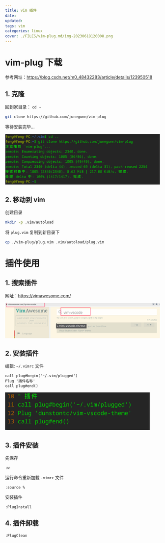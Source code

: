 ```yaml
---
title: vim 插件
date: 
updated: 
tags: vim
categories: linux
cover: ./FILES/vim-plug.md/img-20230618120008.png
---
```


# vim-plug 下载

参考网址：https://blog.csdn.net/m0_48432283/article/details/123950518

## 1. 克隆

回到家目录： `cd ~`

```bash
git clone https://github.com/junegunn/vim-plug
```

等待安装完毕...

![Img](../FILES/vim-plug.md/img-20230618115047.png)


## 2. 移动到 vim 

创建目录

```bash
mkdir -p .vim/autoload
```

将 `plug.vim` 复制到新目录下

```bash
cp ./vim-plug/plug.vim .vim/autoload/plug.vim
```

# 插件使用

## 1. 搜索插件

网址：https://vimawesome.com/

![Img](../FILES/vim-plug.md/img-20230618120008.png)

## 2. 安装插件

编辑: `~/.vimrc` 文件

```vim
call plug#begin('~/.vim/plugged')
Plug '插件名称'
call plug#end()
```

![Img](../FILES/vim-plug.md/img-20230618122149.png)

## 3. 插件安装

先保存

```vim
:w
```

运行命令重新加载 `.vimrc` 文件

```vim
:source %
```

安装插件

```vim
:PlugInstall
```

## 4. 插件卸载

```vim
:PlugClean
```



